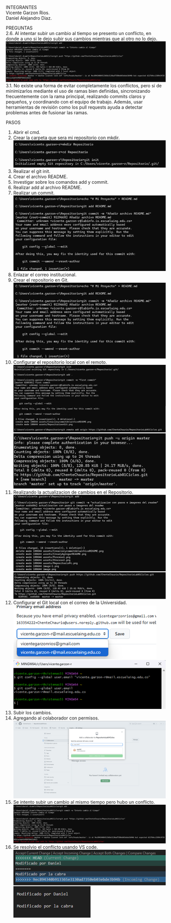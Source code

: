 INTEGRANTES  
Vicente Garzon Rios.  
Daniel Alejandro Diaz.

PREGUNTAS  
2.6. Al intentar subir un cambio al tiempo se presento un conflicto, en donde a uno si le dejo subir sus cambios mientras que al otro no lo dejo.
![alt text](assets/conflicto.png)
3.1. No existe una forma de evitar completamente los conflictos, pero sí de minimizarlos mediante el uso de ramas bien definidas, sincronizando frecuentemente con la rama principal, realizando commits claros y pequeños, y coordinando con el equipo de trabajo. Además, usar herramientas de revisión como los pull requests ayuda a detectar problemas antes de fusionar las ramas.

PASOS  
1. Abrir el cmd.
2. Crear la carpeta que sera mi repositorio con mkdir.
![Texto alternativo](assets/RepositorioPc.png)
3. Realizar el git init.
4. Crear el archivo README.
5. Investigar sobre los comandos add y commit.
6. Realizar add al archivo README.
7. Realizar un commit.
![Texto alternativo](assets/CrearyAgregarREADME.png)
8. Enlazar el correo institucional.
9. Crear el repositorio en Git.
![Texto alternativo](assets/CrearyAgregarREADME.png)
10. Configurar el repositorio local con el remoto.
![alt text](assets/Proceso1.png)
![alt text](assets/Proceso2.png)
11. Realizando la actualizacion de cambios en el Repositorio.
![alt text](assets/paso1.png)
![alt text](assets/paso2.png)
12. Configurar el Git local con el correo de la Universidad.
![alt text](assets/correo.png)
![alt text](assets/correo2.png)
13. Subir los cambios.
14. Agregando al colaborador con permisos.
![alt text](assets/ft.png)
15. Se intento subir un cambio al mismo tiempo pero hubo un conflicto.
![alt text](assets/conflicto.png)
16. Se resolvio el conflicto usando VS code.
![alt text](assets/conflicto2.png)
![alt text](assets/conflicto3.png)